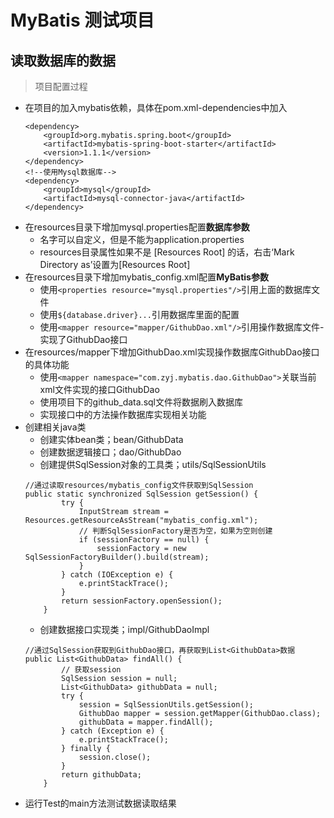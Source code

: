 MyBatis 测试项目
===

读取数据库的数据
---

> 项目配置过程

- 在项目的加入mybatis依赖，具体在pom.xml-dependencies中加入
    ```
    <dependency>
        <groupId>org.mybatis.spring.boot</groupId>
        <artifactId>mybatis-spring-boot-starter</artifactId>
        <version>1.1.1</version>
    </dependency>
    <!--使用Mysql数据库-->
    <dependency>
        <groupId>mysql</groupId>
        <artifactId>mysql-connector-java</artifactId>
    </dependency>
    ```
- 在resources目录下增加mysql.properties配置**数据库参数**
    - 名字可以自定义，但是不能为application.properties
    - resources目录属性如果不是 [Resources Root] 的话，右击‘Mark Directory as’设置为[Resources Root]
- 在resources目录下增加mybatis_config.xml配置**MyBatis参数**
    - 使用`<properties resource="mysql.properties"/>`引用上面的数据库文件
    - 使用`${database.driver}...`引用数据库里面的配置
    - 使用`<mapper resource="mapper/GithubDao.xml"/>`引用操作数据库文件-实现了GithubDao接口
- 在resources/mapper下增加GithubDao.xml实现操作数据库GithubDao接口的具体功能
    - 使用`<mapper namespace="com.zyj.mybatis.dao.GithubDao">`关联当前xml文件实现的接口GithubDao
    - 使用项目下的github_data.sql文件将数据刷入数据库
    - 实现接口中的方法操作数据库实现相关功能
- 创建相关java类
    - 创建实体bean类；bean/GithubData
    - 创建数据逻辑接口；dao/GithubDao
    - 创建提供SqlSession对象的工具类；utils/SqlSessionUtils
    ```
    //通过读取resources/mybatis_config文件获取到SqlSession
    public static synchronized SqlSession getSession() {
            try {
                InputStream stream = Resources.getResourceAsStream("mybatis_config.xml");
                // 判断SqlSessionFactory是否为空，如果为空则创建
                if (sessionFactory == null) {
                    sessionFactory = new SqlSessionFactoryBuilder().build(stream);
                }
            } catch (IOException e) {
                e.printStackTrace();
            }
            return sessionFactory.openSession();
        }
    ```
    - 创建数据接口实现类；impl/GithubDaoImpl
    ```
    //通过SqlSession获取到GithubDao接口，再获取到List<GithubData>数据
    public List<GithubData> findAll() {
            // 获取session
            SqlSession session = null;
            List<GithubData> githubData = null;
            try {
                session = SqlSessionUtils.getSession();
                GithubDao mapper = session.getMapper(GithubDao.class);
                githubData = mapper.findAll();
            } catch (Exception e) {
                e.printStackTrace();
            } finally {
                session.close();
            }
            return githubData;
        }
    ```
- 运行Test的main方法测试数据读取结果
    
